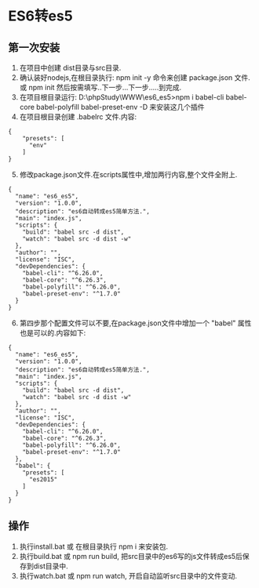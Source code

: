 # ES6转es5


## 第一次安装
1. 在项目中创建 dist目录与src目录.
2. 确认装好nodejs,在根目录执行: npm init -y 命令来创建 package.json 文件.或 npm init 然后按需填写..下一步...下一步.....到完成.
3. 在项目根目录运行: D:\phpStudy\WWW\es6_es5>npm i babel-cli babel-core babel-polyfill babel-preset-env -D   来安装这几个插件
4. 在项目根目录创建 .babelrc 文件.内容:
```	
{
    "presets": [
      "env"
    ]
}
```

5. 修改package.json文件.在scripts属性中,增加两行内容,整个文件全附上.
```
{
  "name": "es6_es5",
  "version": "1.0.0",
  "description": "es6自动转成es5简单方法.",
  "main": "index.js",
  "scripts": {
    "build": "babel src -d dist",
    "watch": "babel src -d dist -w"
  },
  "author": "",
  "license": "ISC",
  "devDependencies": {
    "babel-cli": "^6.26.0",
    "babel-core": "^6.26.3",
    "babel-polyfill": "^6.26.0",
    "babel-preset-env": "^1.7.0"
  }
}
```
6. 第四步那个配置文件可以不要,在package.json文件中增加一个  "babel" 属性也是可以的.内容如下:
```
{
  "name": "es6_es5",
  "version": "1.0.0",
  "description": "es6自动转成es5简单方法.",
  "main": "index.js",
  "scripts": {
    "build": "babel src -d dist",
    "watch": "babel src -d dist -w"
  },
  "author": "",
  "license": "ISC",
  "devDependencies": {
    "babel-cli": "^6.26.0",
    "babel-core": "^6.26.3",
    "babel-polyfill": "^6.26.0",
    "babel-preset-env": "^1.7.0"
  },
  "babel": {
    "presets": [
      "es2015"
    ]
  }
}
```


## 操作
1. 执行install.bat 或   在根目录执行  npm i 来安装包.
2. 执行build.bat 或 npm run build, 把src目录中的es6写的js文件转成es5后保存到dist目录中.
3. 执行watch.bat 或 npm run watch, 开启自动监听src目录中的文件变动.